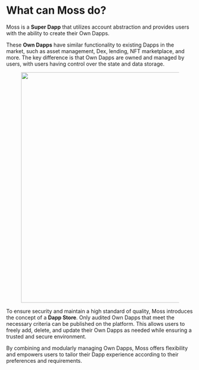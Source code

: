 # What can Moss do?

Moss is a **Super Dapp** that utilizes account abstraction and provides users with the ability to create their Own Dapps.&#x20;

These **Own Dapps** have similar functionality to existing Dapps in the market, such as asset management, Dex, lending, NFT marketplace, and more. The key difference is that Own Dapps are owned and managed by users, with users having control over the state and data storage.

<figure><img src="https://miro.medium.com/v2/resize:fit:1155/0*GMxDEnbtkCajlIRs" alt="" height="618" width="700"><figcaption></figcaption></figure>

To ensure security and maintain a high standard of quality, Moss introduces the concept of a **Dapp Store**. Only audited Own Dapps that meet the necessary criteria can be published on the platform. This allows users to freely add, delete, and update their Own Dapps as needed while ensuring a trusted and secure environment.

By combining and modularly managing Own Dapps, Moss offers flexibility and empowers users to tailor their Dapp experience according to their preferences and requirements.
